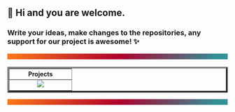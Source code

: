 ## :owl: Hi and you are welcome.

### Write your ideas, make changes to the repositories, any support for our project is awesome! :sparkles:

<img src="https://raw.githubusercontent.com/OrgOwl/.github/main/profile/img/0.jpg">
<table style="width: 100%;" width="100%" height="46%" align="center" border="4" rules="all" cellpadding="0" cellspacing="0">
    <tr align="center">
        <th align="center" colspan="1">Projects</th>
    </tr>
    <tr align="center">
      <td align="center" width="50%" height="100%">
        <a href="https://github.com/OrgOwl/ffmpeg-bat">
            <img hspace="0" width="100%" src="https://github-readme-stats.vercel.app/api/pin/?username=OrgOwl&repo=ffmpeg-bat&theme=gruvbox" />
        </a>
      </td>
    </tr>
</table>
<img src="https://raw.githubusercontent.com/OrgOwl/.github/main/profile/img/0.jpg">
